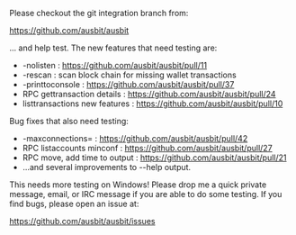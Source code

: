Please checkout the git integration branch from:

https://github.com/ausbit/ausbit

... and help test.  The new features that need testing are:

* -nolisten : https://github.com/ausbit/ausbit/pull/11
* -rescan : scan block chain for missing wallet transactions
* -printtoconsole : https://github.com/ausbit/ausbit/pull/37
* RPC gettransaction details : https://github.com/ausbit/ausbit/pull/24
* listtransactions new features : https://github.com/ausbit/ausbit/pull/10

Bug fixes that also need testing:

* -maxconnections= : https://github.com/ausbit/ausbit/pull/42
* RPC listaccounts minconf : https://github.com/ausbit/ausbit/pull/27
* RPC move, add time to output : https://github.com/ausbit/ausbit/pull/21
* ...and several improvements to --help output.

This needs more testing on Windows!  Please drop me a quick private message, email, or IRC message if you are able to do some testing.  If you find bugs, please open an issue at:

https://github.com/ausbit/ausbit/issues
